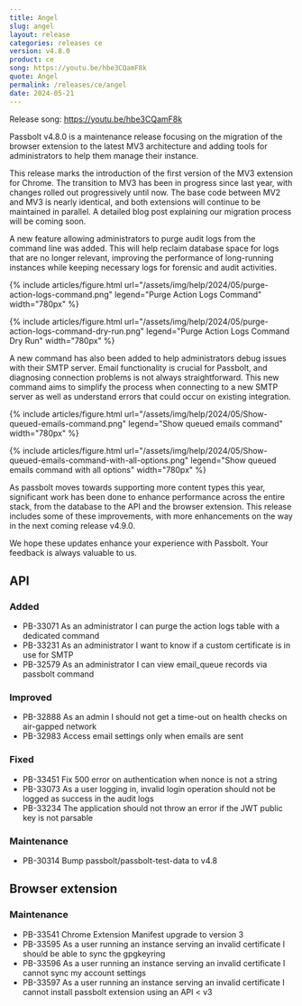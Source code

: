 ```yaml
---
title: Angel
slug: angel
layout: release
categories: releases ce
version: v4.8.0
product: ce
song: https://youtu.be/hbe3CQamF8k
quote: Angel
permalink: /releases/ce/angel
date: 2024-05-21
---
```

Release song: https://youtu.be/hbe3CQamF8k

Passbolt v4.8.0 is a maintenance release focusing on the migration of the browser extension to the latest MV3
architecture and adding tools for administrators to help them manage their instance.

This release marks the introduction of the first version of the MV3 extension for Chrome. The transition to MV3 has been
in progress since last year, with changes rolled out progressively until now. The base code between MV2 and MV3 is
nearly identical, and both extensions will continue to be maintained in parallel. A detailed blog post explaining our
migration process will be coming soon.

A new feature allowing administrators to purge audit logs from the command line was added. This will help reclaim database
space for logs that are no longer relevant, improving the performance of long-running instances while keeping necessary
logs for forensic and audit activities.

{% include articles/figure.html url="/assets/img/help/2024/05/purge-action-logs-command.png" legend="Purge Action Logs Command" width="780px" %}

{% include articles/figure.html url="/assets/img/help/2024/05/purge-action-logs-command-dry-run.png" legend="Purge Action Logs Command Dry Run" width="780px" %}

A new command has also been added to help administrators debug issues with their SMTP server. Email functionality is
crucial for Passbolt, and diagnosing connection problems is not always straightforward. This new command aims to simplify
the process when connecting to a new SMTP server as well as understand errors that could occur on existing integration.

{% include articles/figure.html url="/assets/img/help/2024/05/Show-queued-emails-command.png" legend="Show queued emails command" width="780px" %}

{% include articles/figure.html url="/assets/img/help/2024/05/Show-queued-emails-command-with-all-options.png" legend="Show queued emails command with all options" width="780px" %}

As passbolt moves towards supporting more content types this year, significant work has been done to enhance performance
across the entire stack, from the database to the API and the browser extension. This release includes some of these
improvements, with more enhancements on the way in the next coming release v4.9.0.

We hope these updates enhance your experience with Passbolt. Your feedback is always valuable to us.


## API
### Added
- PB-33071 As an administrator I can purge the action logs table with a dedicated command
- PB-33231 As an administrator I want to know if a custom certificate is in use for SMTP
- PB-32579 As an administrator I can view email_queue records via passbolt command

### Improved
- PB-32888 As an admin I should not get a time-out on health checks on air-gapped network
- PB-32983 Access email settings only when emails are sent

### Fixed
- PB-33451 Fix 500 error on authentication when nonce is not a string
- PB-33073 As a user logging in, invalid login operation should not be logged as success in the audit logs
- PB-33234 The application should not throw an error if the JWT public key is not parsable

### Maintenance
- PB-30314 Bump passbolt/passbolt-test-data to v4.8

## Browser extension
### Maintenance
- PB-33541 Chrome Extension Manifest upgrade to version 3
- PB-33595 As a user running an instance serving an invalid certificate I should be able to sync the gpgkeyring
- PB-33596 As a user running an instance serving an invalid certificate I cannot sync my account settings
- PB-33597 As a user running an instance serving an invalid certificate I cannot install passbolt extension using an API < v3
